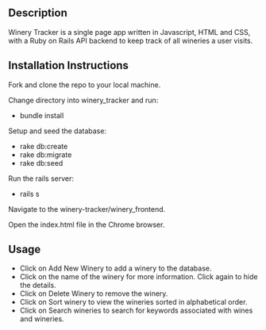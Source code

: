 ## Description
Winery Tracker is a single page app written in Javascript, HTML and CSS, with a Ruby on Rails API backend to keep track of all wineries a user visits.

## Installation Instructions
Fork and clone the repo to your local machine.

Change directory into winery_tracker and run:
* bundle install

Setup and seed the database:
* rake db:create
* rake db:migrate
* rake db:seed
  
Run the rails server: 
* rails s

Navigate to the winery-tracker/winery_frontend.

Open the index.html file in the Chrome browser. 

## Usage
* Click on Add New Winery to add a winery to the database.
* Click on the name of the winery for more information. Click again to hide the details.
* Click on Delete Winery to remove the winery.
* Click on Sort winery to view the wineries sorted in alphabetical order.
* Click on Search wineries to search for keywords associated with wines and wineries.



